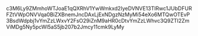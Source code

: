 c3M6Ly9ZMmhoWTJoaE1qQXRhV1YwWmkxd2IyeDVNVE13TlRwc1JUbDFURFZtVWpONVVqa0BiZXBnemJncDAxLjExNDgzNzMyMi54eXo6MTQwOTEvP3BsdWdpbj1vYmZzLWxvY2FsO29iZnM9aHR0cDtvYmZzLWhvc3Q9ZTI2ZmViMDg5Ny5pcWl5aS5jb207b2Jmcy11cmk9LyMy
